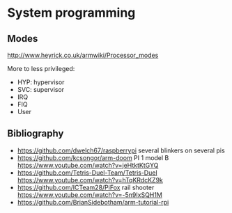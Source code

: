 # System programming

## Modes

<http://www.heyrick.co.uk/armwiki/Processor_modes>

More to less privileged:

- HYP: hypervisor
- SVC: supervisor
- IRQ
- FIQ
- User

## Bibliography

- <https://github.com/dwelch67/raspberrypi> several blinkers on several pis
- <https://github.com/kcsongor/arm-doom> PI 1 model B <https://www.youtube.com/watch?v=jeHtktKtGYQ>
- <https://github.com/Tetris-Duel-Team/Tetris-Duel> <https://www.youtube.com/watch?v=hTqKRdcKZ9k>
- <https://github.com/ICTeam28/PiFox> rail shooter <https://www.youtube.com/watch?v=-5n9IxSQH1M>
- <https://github.com/BrianSidebotham/arm-tutorial-rpi>
